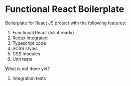 # Functional React Boilerplate

Boilerplate for React JS project with the following features:

1. Functional React (tslint ready)
2. Redux integrated
3. Typescript code
4. SCSS styles
5. CSS modules
6. Unit tests

What is not done yet?

1. Integration tests

